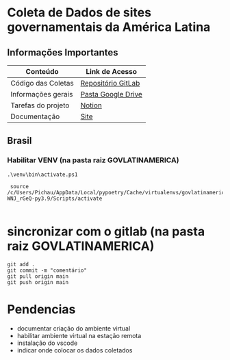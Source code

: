 # Coleta de Dados de sites governamentais da América Latina

## Informações Importantes


|Conteúdo|Link de Acesso|
|---|---|
|Código das Coletas|[Repositório GitLab](https://gitlab.com/unesp-labri/projeto/govlatinamerica)|
|Informações gerais|[Pasta Google Drive](https://drive.google.com/drive/u/1/folders/1_g01RcccLl2PpTupxQyCoXEJka30VXeG)|
|Tarefas do projeto|[Notion](https://www.notion.so/Projeto-GovLatinAmerica-9219a9b60ae24cb98a197f7bdab42209)|
|Documentação|[Site](https://apoio.labriunesp.org/docs/projetos/dados/gov-latin-america/intro/)|


## Brasil

### Habilitar VENV (na pasta raiz GOVLATINAMERICA)
```
.\venv\bin\activate.ps1

 source /c/Users/Pichau/AppData/Local/pypoetry/Cache/virtualenvs/govlatinamerica-WNJ_rGeQ-py3.9/Scripts/activate
 
```
# sincronizar com o gitlab (na pasta raiz GOVLATINAMERICA)

```
git add .
git commit -m "comentário"
git pull origin main 
git push origin main
```

# Pendencias

- documentar criação do ambiente virtual
- habilitar ambiente virtual na estação remota
- instalação do vscode
- indicar onde colocar os dados coletados
